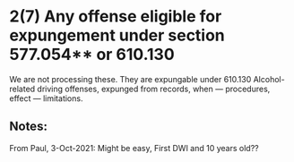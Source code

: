 # 2(7)  Any offense eligible for expungement under section 577.054** or 610.130

We are not processing these.  They are expungable under 610.130 Alcohol-related driving offenses, expunged from records, when — procedures, effect — limitations. 

## Notes:

From Paul, 3-Oct-2021:  Might be easy, First DWI and 10 years old??
